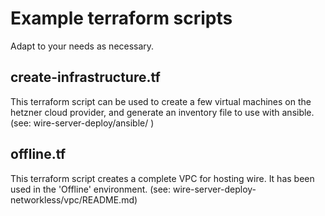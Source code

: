 # Example terraform scripts

Adapt to your needs as necessary.

## create-infrastructure.tf
This terraform script can be used to create a few virtual machines on the hetzner cloud provider, and generate an inventory file to use with ansible. (see: wire-server-deploy/ansible/ )

## offline.tf
This terraform script creates a complete VPC for hosting wire. It has been used in the 'Offline' environment. (see: wire-server-deploy-networkless/vpc/README.md)